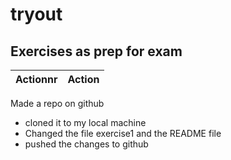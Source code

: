 # tryout
## Exercises as prep for exam

Actionnr|Action
-|-|
Made a repo on github
- cloned it to my local machine
- Changed the file exercise1 and the README file
- pushed the changes to github
